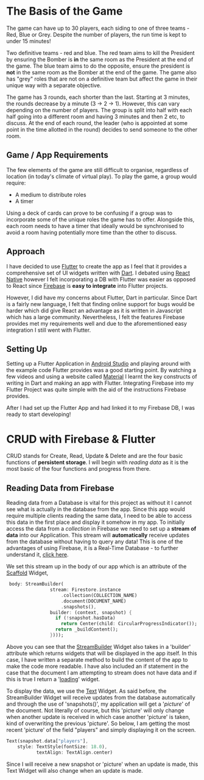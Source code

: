 # The Basis of the Game

The game can have up to 30 players, each siding to one of three teams - Red, Blue or Grey. Despite the number of players, the run time is kept to under 15 minutes!

Two definitive teams - red and blue. The red team aims to kill the President by ensuring the Bomber is **in** the same room as the President at the end of the game. The blue team aims to do the opposite, ensure the president is **not** in the same room as the Bomber at the end of the game. The game also has "grey" roles that are not on a definitive team but affect the game in their unique way with a separate objective. 

The game has 3 rounds, each shorter than the last. Starting at 3 minutes, the rounds decrease by a minute (3 -> 2 -> 1). However, this can vary depending on the number of players. The group is split into half with each half going into a different room and having 3 minutes and then 2 etc, to discuss. At the end of each round, the leader (who is appointed at some point in the time allotted in the round) decides to send someone to the other room.


## Game / App Requirements

The few elements of the game are still difficult to organise, regardless of location (in today's climate of virtual play). To play the game, a group would require:

  - A medium to distribute roles
  - A timer

Using a deck of cards can prove to be confusing if a group was to incorporate some of the unique roles the game has to offer. Alongside this, each room needs to have a timer that ideally would be synchronised to avoid a room having potentially more time than the other to discuss.

## Approach

I have decided to use [Flutter](https://flutter.dev "Flutter Homepage") to create the app as I feel that it provides a comprehensive set of UI widgets written with [Dart](https://dart.dev "Dart Homepage"). I debated using [React Native](https://reactjs.org "React Homepage") however I felt incorporating a DB with Flutter was easier as opposed to React since [Firebase](https://firebase.google.com "Firebase Homepage") is **easy to integrate** into Flutter projects. 

However, I did have my concerns about Flutter, Dart in particular. Since Dart is a fairly new language, I felt that finding online support for bugs would be harder which did give React an advantage as it is written in Javascript which has a large community. Nevertheless, I felt the features Firebase provides met my requirements well and due to the aforementioned easy integration I still went with Flutter.

## Setting Up

Setting up a Flutter Application in [Android Studio](https://developer.android.com/studio "Android Studio Homepage") and playing around with the example code Flutter provides was a good starting point. By watching a few videos and using a website called [Material](https://material.io "Material Homepage") I learnt the key constructs of writing in Dart and making an app with Flutter. Integrating Firebase into my Flutter Project was quite simple with the aid of the instructions Firebase provides.

After I had set up the Flutter App and had linked it to my Firebase DB, I was ready to start developing!

# CRUD with Firebase & Flutter

CRUD stands for Create, Read, Update & Delete and are the four basic functions of **persistent storage**. I will begin with *reading data* as it is the most basic of the four functions and progress from there.

## Reading Data from Firebase

Reading data from a Database is vital for this project as without it I cannot see what is actually in the database from the app. Since this app would require multiple clients reading the same data, I need to be able to access this data in the first place and display it somehow in my app. To initially access the data from a *collection* in Firebase we need to set up a **stream of data** into our Application. This stream will **automatically** receive updates from the database without having to query any data! This is one of the advantages of using Firebase, it is a Real-Time Database - to further understand it, [click here](https://firebase.google.com/docs/database). 

We set this stream up in the body of our app which is an attribute of the [Scaffold](https://api.flutter.dev/flutter/material/Scaffold-class.html) Widget,

```dart
 body: StreamBuilder(
                stream: Firestore.instance
                    .collection(COLLECTION_NAME)
                    .document(DOCUMENT_NAME)
                    .snapshots(), 
                builder: (context, snapshot) {
                  if (!snapshot.hasData)
                    return Center(child: CircularProgressIndicator());
                  return _buildContent();
                })));
```

Above you can see that the [StreamBuilder](https://api.flutter.dev/flutter/widgets/StreamBuilder-class.html) Widget also takes in a 'builder' attribute which returns widgets that will be displayed in the app itself. In this case, I have written a separate method to build the content of the app to make the code more readable. I have also included an if statement in the case that the document I am attempting to stream does not have data and if this is true I return a '[loading](https://api.flutter.dev/flutter/material/CircularProgressIndicator-class.html)' widget.

To display the data, we use the [Text](https://flutter.dev/docs/development/ui/widgets/text) Widget. As said before, the StreamBuilder Widget will receive updates from the database automatically and through the use of 'snapshots()', my application will get a '*picture*' of the document. Not literally of course, but this 'picture' will only change when another update is received in which case another 'picture' is taken, kind of overwriting the previous 'picture'. So below, I am getting the most recent 'picture' of the field "players" and simply displaying it on the screen.

```dart
Text(snapshot.data["players"],
    style: TextStyle(fontSize: 18.0),
           textAlign: TextAlign.center)
```

Since I will receive a new snapshot or 'picture' when an update is made, this Text Widget will also change when an update is made.
